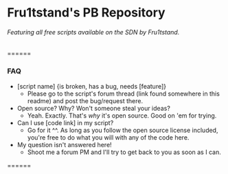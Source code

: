 # Fru1tstand's PB Repository
###### Featuring all free scripts available on the SDN by Fru1tstand.
======

### FAQ
- [script name] {is broken, has a bug, needs [feature]}
  - Please go to the script's forum thread (link found somewhere in this readme) and post the bug/request there.
- Open source? Why? Won't someone steal your ideas?
  - Yeah. Exactly. That's *why* it's open source. Good on 'em for trying.
- Can I use [code link] in my script?
  - Go for it ^^. As long as you follow the open source license included, you're free to do what you will with any of the code here.
- My question isn't answered here!
  - Shoot me a forum PM and I'll try to get back to you as soon as I can.

======

